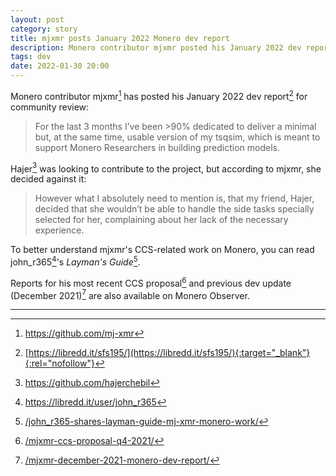 ```yaml
---
layout: post
category: story
title: mjxmr posts January 2022 Monero dev report
description: Monero contributor mjxmr posted his January 2022 dev report
tags: dev
date: 2022-01-30 20:00
---
```


Monero contributor mjxmr[^1] has posted his January 2022 dev report[^2] for community review:

> For the last 3 months I’ve been >90% dedicated to deliver a minimal but, at the same time, usable version of my tsqsim, which is meant to support Monero Researchers in building prediction models.

Hajer[^3] was looking to contribute to the project, but according to mjxmr, she decided against it:

> However what I absolutely need to mention is, that my friend, Hajer, decided that she wouldn’t be able to handle the side tasks specially selected for her, complaining about her lack of the necessary experience.

To better understand mjxmr's CCS-related work on Monero, you can read john_r365[^4]'s *Layman's Guide*[^5].

Reports for his most recent CCS proposal[^6] and previous dev update (December 2021)[^7] are also available on Monero Observer.

---

[^1]: https://github.com/mj-xmr
[^2]: [https://libredd.it/sfs195/](https://libredd.it/sfs195/){:target="_blank"}{:rel="nofollow"}
[^3]: https://github.com/hajerchebil
[^4]: https://libredd.it/user/john_r365
[^5]: [/john_r365-shares-layman-guide-mj-xmr-monero-work/](/john_r365-shares-layman-guide-mj-xmr-monero-work/)
[^6]: [/mjxmr-ccs-proposal-q4-2021/](/mjxmr-ccs-proposal-q4-2021/)
[^7]: [/mjxmr-december-2021-monero-dev-report/](/mjxmr-december-2021-monero-dev-report/)

